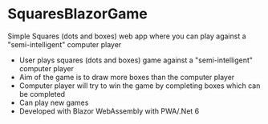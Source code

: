 # SquaresBlazorGame

Simple Squares (dots and boxes) web app where you can play against a "semi-intelligent" computer player

* User plays squares (dots and boxes) game against a "semi-intelligent" computer player
* Aim of the game is to draw more boxes than the computer player
* Computer player will try to win the game by completing boxes which can be completed
* Can play new games
* Developed with Blazor WebAssembly with PWA/.Net 6

